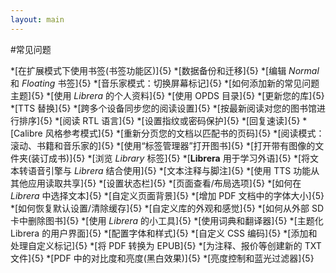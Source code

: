 ```yaml
---
layout: main
---
```


#常见问题

*[在扩展模式下使用书签(书签功能区)]{5}
*[数据备份和迁移]{5}
*[编辑 _Normal_ 和 _Floating_ 书签]{5}
*[音乐家模式：切换屏幕标记]{5}
*[如何添加新的常见问题主题]{5}
*[使用 _Librera_ 的个人资料]{5}
*[使用 OPDS 目录]{5}
*[更新您的库]{5}
*[TTS 替换]{5}
*[跨多个设备同步您的阅读设置]{5}
*[按最新阅读对您的图书馆进行排序]{5}
*[阅读 RTL 语言]{5}
*[设置指纹或密码保护]{5}
*[回复速读]{5}
*[Calibre 风格参考模式]{5}
*[重新分页您的文档以匹配书的页码]{5}
*[阅读模式：滚动、书籍和音乐家的]{5}
*[使用“标签管理器”打开图书]{5}
*[打开带有图像的文件夹(装订成书)]{5}
*[浏览 _Library_ 标签]{5}
*[**Librera** 用于学习外语]{5}
*[将文本转语音引擎与 _Librera_ 结合使用]{5}
*[文本注释与脚注]{5}
*[使用 TTS 功能从其他应用读取共享]{5}
*[设置状态栏]{5}
*[页面查看/布局选项]{5}
*[如何在 _Librera_ 中选择文本]{5}
*[自定义页面背景]{5}
*[增加 PDF 文档中的字体大小]{5}
*[如何恢复默认设置/清除缓存]{5}
*[自定义库的外观和感觉]{5}
*[如何从外部 SD 卡中删除图书]{5}
*[使用 _Librera_ 的小工具]{5}
*[使用词典和翻译器]{5}
*[主题化 Librera 的用户界面]{5}
*[配置字体和样式]{5}
*[自定义 CSS 编码]{5}
*[添加和处理自定义标记]{5}
*[将 PDF 转换为 EPUB]{5}
*[为注释、报价等创建新的 TXT 文件]{5}
*[PDF 中的对比度和亮度(黑白效果)]{5}
*[亮度控制和蓝光过滤器]{5}
